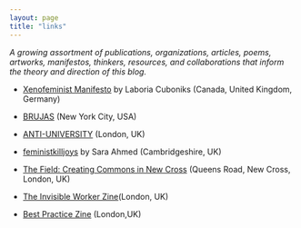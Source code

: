 ```yaml
---
layout: page
title: "links"
---
```


*A growing assortment of publications, organizations, articles, poems, artworks, manifestos, thinkers, resources, and collaborations that inform the theory and direction of this blog.*

* [Xenofeminist Manifesto](https://www.laboriacuboniks.net/) by Laboria Cuboniks (Canada, United Kingdom, Germany)

* [BRUJAS](http://blog.brujas.nyc/) (New York City, USA)

* [ANTI-UNIVERSITY](http://www.antiuniversity.org/ABOUT) (London, UK)

* [feministkilljoys](https://feministkilljoys.com/) by Sara Ahmed (Cambridgeshire, UK)

* [The Field: Creating Commons in New Cross](http://thefieldnx.com/) (Queens Road, New Cross, London, UK)

* [The Invisible Worker Zine](https://theinvisibleworker.wordpress.com/)(London, UK)

* [Best Practice Zine](https://bestpracticezine.bigcartel.com/) (London,UK)
